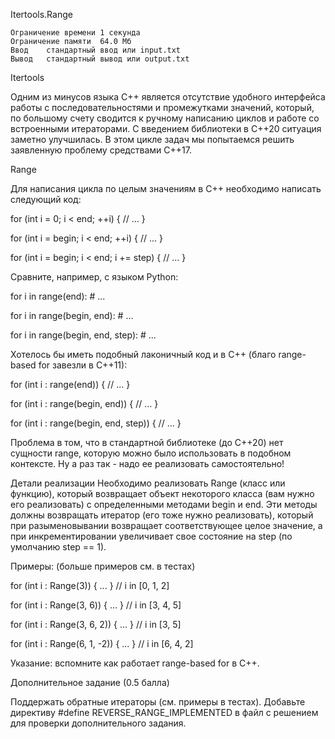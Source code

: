 Itertools.Range

    Ограничение времени	1 секунда
    Ограничение памяти	64.0 Мб
    Ввод	стандартный ввод или input.txt
    Вывод	стандартный вывод или output.txt

Itertools

Одним из минусов языка C++ является отсутствие удобного интерфейса работы с последовательностями и промежутками значений, который, по большому счету сводится к ручному написанию циклов и работе со встроенными итераторами. С введением библиотеки в C++20 ситуация заметно улучшилась. В этом цикле задач мы попытаемся решить заявленную проблему средствами C++17.

Range

Для написания цикла по целым значениям в C++ необходимо написать следующий код:


for (int i = 0; i < end; ++i) {
    // ...
}

for (int i = begin; i < end; ++i) {
    // ...
}

for (int i = begin; i < end; i += step) {
    // ...
}

Сравните, например, с языком Python:


for i in range(end):
    # ...

for i in range(begin, end):
    # ...

for i in range(begin, end, step):
    # ...

Хотелось бы иметь подобный лаконичный код и в C++ (благо range-based for завезли в C++11):


for (int i : range(end)) {
    // ...
}

for (int i : range(begin, end)) {
    // ...
}

for (int i : range(begin, end, step)) {
    // ...
}

Проблема в том, что в стандартной библиотеке (до C++20) нет сущности range, которую можно было использовать в подобном контексте. Ну а раз так - надо ее реализовать самостоятельно!


Детали реализации
Необходимо реализовать Range (класс или функцию), который возвращает объект некоторого класса (вам нужно его реализовать) с определенными методами begin и end. Эти методы должны возвращать итератор (его тоже нужно реализовать), который при разыменовывании возвращает соответствующее целое значение, а при инкрементировании увеличивает свое состояние на step (по умолчанию step == 1).

Примеры: (больше примеров см. в тестах)

for (int i : Range(3)) { ... }  // i in [0, 1, 2]

for (int i : Range(3, 6)) { ... }  // i in [3, 4, 5]

for (int i : Range(3, 6, 2)) { ... }  // i in [3, 5]

for (int i : Range(6, 1, -2)) { ... }  // i in [6, 4, 2]

Указание: вспомните как работает range-based for в C++.

Дополнительное задание (0.5 балла)

Поддержать обратные итераторы (см. примеры в тестах). Добавьте директиву #define REVERSE_RANGE_IMPLEMENTED в файл с решением для проверки дополнительного задания.
